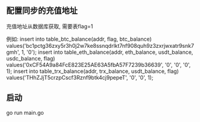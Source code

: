 ## 配置同步的充值地址

充值地址从数据库获取, 需要表flag=1 

例如:
insert into table_btc_balance(addr, flag, btc_balance) values('bc1pctg36zxy5r3h0j2w7ke8ssnqdrlkt7nf908quh9z3zxrjwxatr9snk7gmh', 1, '0');
insert into table_eth_balance(addr, eth_balance, usdt_balance, usdc_balance, flag) values('0xCF54A9a84FcE823E25AE63A5fbA57F7239b36639', '0', '0', '0', 1);
insert into table_trx_balance(addr, trx_balance, usdt_balance, flag) values('THhZJjT5crzpCscf3Rznf9btk4cj9pepeT', '0', '0', 1);


## 启动

go run main.go